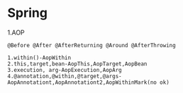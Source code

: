 # Spring

1.AOP

	@Before @After @AfterReturning @Around @AfterThrowing

	1.within()-AopWithin
	2.this,target,bean-AopThis,AopTarget,AopBean
	3.execution, arg-AopExecution,AopArg
	4.@annotation,@within,@target,@args-AopAnnotationt,AopAnnotationt2,AopWithinMark(no ok)